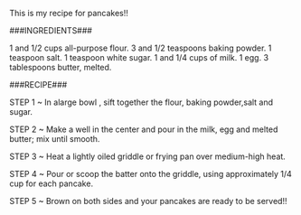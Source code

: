This is my recipe for pancakes!!

###INGREDIENTS###

1 and 1/2 cups all-purpose flour.
3 and  1/2 teaspoons baking powder.
1 teaspoon salt.
1 teaspoon white sugar.
1 and 1/4 cups of milk.
1 egg.
3 tablespoons butter, melted.

###RECIPE###

STEP 1 ~ In alarge bowl , sift together the flour, baking powder,salt and sugar.

STEP 2 ~ Make a well in the center and pour in the milk, egg and melted butter; mix until smooth.

STEP 3 ~ Heat a lightly oiled griddle or frying pan over medium-high heat.

STEP 4 ~ Pour or scoop the batter onto the griddle, using approximately 1/4 cup for each pancake.
 
STEP 5 ~ Brown on both sides and your pancakes are ready to be served!!
